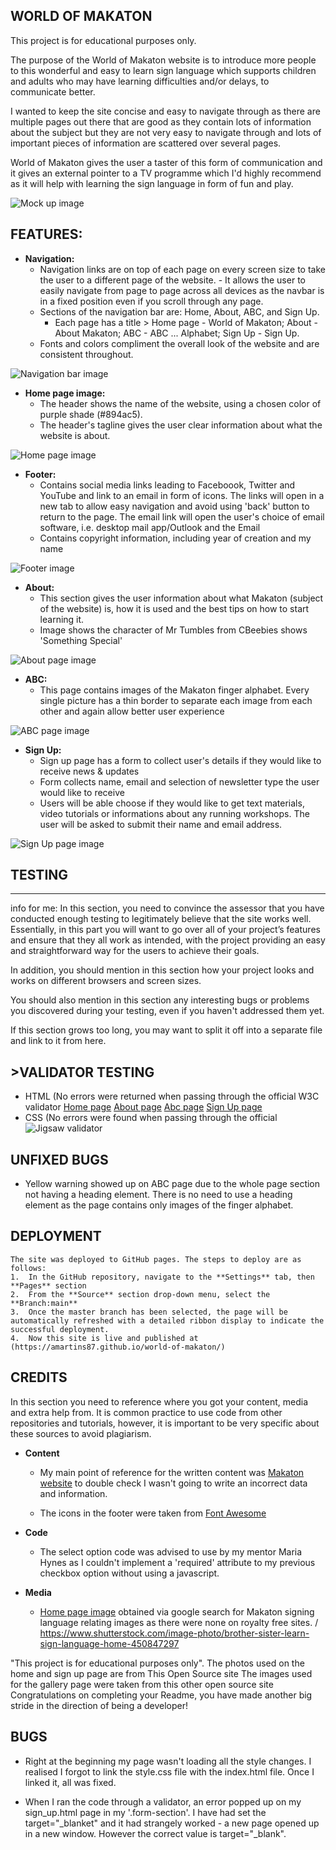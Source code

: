 ## **WORLD OF MAKATON**

This project is for educational purposes only.

The purpose of the World of Makaton website is to introduce more people to this wonderful and easy to learn sign language which supports children and adults who may have learning difficulties and/or delays, to communicate better.

I wanted to keep the site concise and easy to navigate through as there are multiple pages out there that are good as they contain lots of information about the subject but they are not very easy to navigate through and lots of important pieces of information are scattered over several pages.

World of Makaton gives the user a taster of this form of communication and it gives an external pointer to a TV programme which I'd highly recommend as it will help with learning the sign language in form of fun and play. 


![Mock up image](wireframes/mockup.JPG)

<a></a>
## **FEATURES:**


- **Navigation:**
    - Navigation links are on top of each page on every screen size to take the user to a different page of the website.
          - It allows the user to easily navigate from page to page across all devices as the navbar is in a fixed position even if you scroll through any page.
    - Sections of the navigation bar are: Home, About, ABC, and Sign Up.
        - Each page has a title > Home page - World of Makaton; About - About Makaton; ABC - ABC ... Alphabet; Sign Up - Sign Up.
    - Fonts and colors compliment the overall look of the website and are consistent throughout.

![Navigation bar image](wireframes/navbar.JPG)

- **Home page image:**
    - The header shows the name of the website, using a chosen color of purple shade (#894ac5). 
    - The header's tagline gives the user clear information about what the website is about.

![Home page image](wireframes/home_image.JPG)

- **Footer:**
    - Contains social media links leading to Faceboook, Twitter and YouTube and link to an email in form of icons. The links will open in a new tab to allow easy navigation and avoid using 'back' button to return to the page. The email link will open the user's choice of email software, i.e. desktop mail app/Outlook and the Email
    - Contains copyright information, including year of creation and my name

![Footer image](wireframes/footer.JPG)

- **About:**
    - This section gives the user information about what Makaton (subject of the website) is, how it is used and the best tips on how to start learning it.
    - Image shows the character of Mr Tumbles from CBeebies shows 'Something Special'

![About page image](wireframes/about_page.JPG)

- **ABC:**
    - This page contains images of the Makaton finger alphabet. Every single picture has a thin border to separate each image from each other and again allow better user experience

![ABC page image](wireframes/abc_page.PNG)


- **Sign Up:**
    - Sign up page has a form to collect user's details if they would like to receive news & updates
    - Form collects name, email and selection of newsletter type the user would like to receive
    - Users will be able choose if they would like to get text materials, video tutorials or informations about any running workshops. The user will be asked to submit their name and email address.

![Sign Up page image](wireframes/signup_page.JPG)

<a></a>
## **TESTING**

------
info for me: In this section, you need to convince the assessor that you have conducted enough testing to legitimately believe that the site works well. Essentially, in this part you will want to go over all of your project’s features and ensure that they all work as intended, with the project providing an easy and straightforward way for the users to achieve their goals.

In addition, you should mention in this section how your project looks and works on different browsers and screen sizes.

You should also mention in this section any interesting bugs or problems you discovered during your testing, even if you haven't addressed them yet.

If this section grows too long, you may want to split it off into a separate file and link to it from here.

<a></a>
## **>VALIDATOR TESTING**

-   HTML (No errors were returned when passing through the official W3C validator 
        [Home page](https://validator.w3.org/nu/?doc=https%3A%2F%2Famartins87.github.io%2Fworld-of-makaton%2Findex.html)
        [About page](9https://validator.w3.org/nu/?doc=https%3A%2F%2Famartins87.github.io%2Fworld-of-makaton%2Fabout.html)
        [Abc page](https://validator.w3.org/nu/?doc=https%3A%2F%2Famartins87.github.io%2Fworld-of-makaton%2Fabc.html)
        [Sign Up page](https://validator.w3.org/nu/?doc=https%3A%2F%2Famartins87.github.io%2Fworld-of-makaton%2Fsign_up.html)
-   CSS (No errors were found when passing through the official ![Jigsaw validator](http://jigsaw.w3.org/css-validator/validator$link)

<a></a>
## **UNFIXED BUGS**

-   Yellow warning showed up on ABC page due to the whole page section not having a heading element. There is no need to use a heading element as the page contains only images of the finger alphabet. 

<a></a> 
## **DEPLOYMENT**

    The site was deployed to GitHub pages. The steps to deploy are as follows:
    1.  In the GitHub repository, navigate to the **Settings** tab, then **Pages** section
    2.  From the **Source** section drop-down menu, select the **Branch:main**
    3.  Once the master branch has been selected, the page will be automatically refreshed with a detailed ribbon display to indicate the successful deployment.
    4.  Now this site is live and published at (https://amartins87.github.io/world-of-makaton/)

<a></a>
## **CREDITS**

In this section you need to reference where you got your content, media and extra help from. It is common practice to use code from other repositories and tutorials, however, it is important to be very specific about these sources to avoid plagiarism.


- **Content**
    - My main point of reference for the written content was [Makaton website](https://makaton.org) to double check I wasn't going to write an incorrect data and information.  

    - The icons in the footer were taken from [Font Awesome](https://fontawesome.com/)

- **Code**
    - The select option code was advised to use by my mentor Maria Hynes as I couldn't implement a 'required' attribute to my previous checkbox option without using a javascript. 

- **Media**
    - [Home page image](https://www.theschoolrun.com/sign-language-and-makaton-in-schools) obtained via google search for Makaton signing language relating images as there were none on royalty free sites. / https://www.shutterstock.com/image-photo/brother-sister-learn-sign-language-home-450847297
        
"This project is for educational purposes only". 
The photos used on the home and sign up page are from This Open Source site
The images used for the gallery page were taken from this other open source site
Congratulations on completing your Readme, you have made another big stride in the direction of being a developer!

## **BUGS**

-   Right at the beginning my page wasn't loading all the style changes. I realised I forgot to link the style.css file with the index.html file. Once I linked it, all was fixed.

-   When I ran the code through a validator, an error popped up on my sign_up.html page in my '.form-section'. I have had set the target="_blanket" and it had strangely worked - a new page opened up in a new window. However the correct value is target="_blank". 

